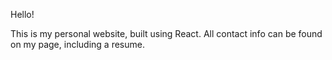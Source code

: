 Hello!

This is my personal website, built using React. All contact info can be found on my page, including a resume. 
